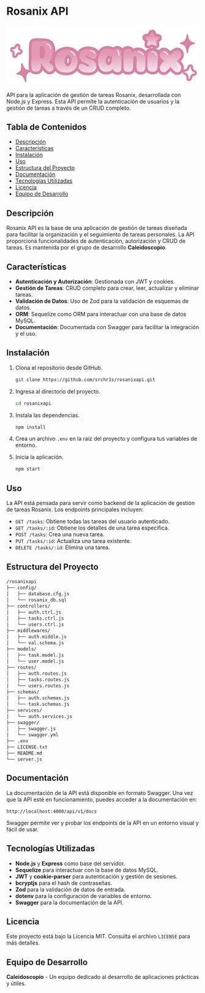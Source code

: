 # Rosanix API

![Rosanix Logo](/assets/rosanix-logo.png)

API para la aplicación de gestión de tareas Rosanix, desarrollada con Node.js y Express. Esta API permite la autenticación de usuarios y la gestión de tareas a través de un CRUD completo.

## Tabla de Contenidos

- [Descripción](#descripción)
- [Características](#características)
- [Instalación](#instalación)
- [Uso](#uso)
- [Estructura del Proyecto](#estructura-del-proyecto)
- [Documentación](#documentación)
- [Tecnologías Utilizadas](#tecnologías-utilizadas)
- [Licencia](#licencia)
- [Equipo de Desarrollo](#equipo-de-desarrollo)

## Descripción

Rosanix API es la base de una aplicación de gestión de tareas diseñada para facilitar la organización y el seguimiento de tareas personales. La API proporciona funcionalidades de autenticación, autorización y CRUD de tareas. Es mantenida por el grupo de desarrollo **Caleidoscopio**.

## Características

- **Autenticación y Autorización**: Gestionada con JWT y cookies.
- **Gestión de Tareas**: CRUD completo para crear, leer, actualizar y eliminar tareas.
- **Validación de Datos**: Uso de Zod para la validación de esquemas de datos.
- **ORM**: Sequelize como ORM para interactuar con una base de datos MySQL.
- **Documentación**: Documentada con Swagger para facilitar la integración y el uso.

## Instalación

1. Clona el repositorio desde GitHub.

   ```bash
   git clone https://github.com/srchr1s/rosanixapi.git
   ```

2. Ingresa al directorio del proyecto.
   ```bash
   cd rosanixapi
   ```
3. Instala las dependencias.
   ```bash
   npm install
   ```
4. Crea un archivo `.env` en la raíz del proyecto y configura tus variables de entorno.
5. Inicia la aplicación.
   ```bash
   npm start
   ```

## Uso

La API está pensada para servir como backend de la aplicación de gestión de tareas Rosanix. Los endpoints principales incluyen:

- `GET /tasks`: Obtiene todas las tareas del usuario autenticado.
- `GET /tasks/:id`: Obtiene los detalles de una tarea específica.
- `POST /tasks`: Crea una nueva tarea.
- `PUT /tasks/:id`: Actualiza una tarea existente.
- `DELETE /tasks/:id`: Elimina una tarea.

## Estructura del Proyecto

```plaintext
/rosanixapi
├── config/
│   ├── database.cfg.js
│   └── rosanix_db.sql
├── controllers/
│   ├── auth.ctrl.js
│   ├── tasks.ctrl.js
│   └── users.ctrl.js
├── middlewares/
│   ├── auth.middle.js
│   └── val.schema.js
├── models/
│   ├── task.model.js
│   └── user.model.js
├── routes/
│   ├── auth.routes.js
│   ├── tasks.routes.js
│   └── users.routes.js
├── schemas/
│   ├── auth.schemas.js
│   └── task.schemas.js
├── services/
│   └── auth.services.js
├── swagger/
│   ├── swagger.js
│   └── swagger.yml
├── .env
├── LICENSE.txt
├── README.md
└── server.js
```

## Documentación

La documentación de la API está disponible en formato Swagger. Una vez que la API esté en funcionamiento, puedes acceder a la documentación en:

```
http://localhost:4000/api/v1/docs
```

Swagger permite ver y probar los endpoints de la API en un entorno visual y fácil de usar.

## Tecnologías Utilizadas

- **Node.js** y **Express** como base del servidor.
- **Sequelize** para interactuar con la base de datos MySQL.
- **JWT** y **cookie-parser** para autenticación y gestión de sesiones.
- **bcryptjs** para el hash de contraseñas.
- **Zod** para la validación de datos de entrada.
- **dotenv** para la configuración de variables de entorno.
- **Swagger** para la documentación de la API.

## Licencia

Este proyecto está bajo la Licencia MIT. Consulta el archivo `LICENSE` para más detalles.

## Equipo de Desarrollo

**Caleidoscopio** - Un equipo dedicado al desarrollo de aplicaciones prácticas y útiles.
